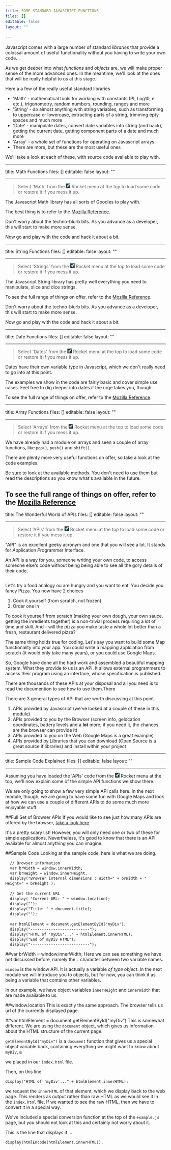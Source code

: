 ```yaml
---
title: SOME STANDARD JAVASCRIPT FUNCTIONS
files: []
editable: false
layout: ""

---
```

Javascript comes with a large number of standard *libraries* that provide a colossal amount of useful functionality without you having to write your own code.

As we get deeper into what *functions* and *objects* are, we will make proper sense of the more advanced ones. In the meantime, we'll look at the ones that will be really helpful to us at this stage.

Here a a few of the really useful standard libraries

- 'Math' -  mathematical tools for working with constants (PI, Log10, e etc.), trigonometry, random numbers, rounding, ranges and more
- 'String' - do almost anything with string variables, such as transforming to uppercase or lowercase, extracting parts of a string, trimming epty spaces and much more
- 'Date' - manipulate dates, convert date variables into string (and back), getting the current date, getting component parts of a date and much more
- 'Array' - a whole set of functions for operating on Javascript arrays
- There are more, but these are the most useful ones

We'll take a look at each of these, with source code available to play with.

---
title: Math Functions
files: []
editable: false
layout: ""

---
>Select 'Math' from the ![](.guides/img/rocket.png) Rocket menu at the top to load some code or restore it if you mess it up.

The Javascript Math library has all sorts of Goodies to play with. 

The best thing is to refer to the [Mozilla Reference](https://developer.mozilla.org/en-US/docs/Web/JavaScript/Reference/Global_Objects/Math).

Don't worry about the techno-blurb bits. As you advance as a developer, this will start to make more sense.

Now go and play with the code and hack it about a bit.

---
title: String Functions
files: []
editable: false
layout: ""

---
>Select 'Strings' from the ![](.guides/img/rocket.png) Rocket menu at the top to load some code or restore it if you mess it up.

The Javascript String library has pretty well everything you need to manipulate, slice and dice strings. 

To see the full range of things on offer, refer to the [Mozilla Reference](https://developer.mozilla.org/en-US/docs/Web/JavaScript/Reference/Global_Objects/String).

Don't worry about the techno-blurb bits. As you advance as a developer, this will start to make more sense.

Now go and play with the code and hack it about a bit.

---
title: Date Functions
files: []
editable: false
layout: ""

---
>Select 'Dates' from the ![](.guides/img/rocket.png) Rocket menu at the top to load some code or restore it if you mess it up.

Dates have their own variable type in Javascript, which we don't really need to go into at this point.

The examples we show in the code are fairly basic and cover simple use cases. Feel free to  dig deeper into dates if the urge takes you, though.

To see the full range of things on offer, refer to the [Mozilla Reference](https://developer.mozilla.org/en-US/docs/Web/JavaScript/Reference/Global_Objects/Date).

---
title: Array Functions
files: []
editable: false
layout: ""

---
>Select 'Arrays' from the ![](.guides/img/rocket.png) Rocket menu at the top to load some code or restore it if you mess it up.

We have already had a module on arrays and seen a couple of array functions, like `pop()`, `push()` and `shift()`.

There are plenty more very useful functions on offer, so take a look at the code examples.

Be sure to look at the available methods. You don't need to use them but read the descriptions so you know what's available in the future.

To see the full range of things on offer, refer to the [Mozilla Reference](https://developer.mozilla.org/en-US/docs/Web/JavaScript/Reference/Global_Objects/Array)
---
title: The Wonderful World of APIs
files: []
editable: false
layout: ""

---
>Select 'APIs' from the ![](.guides/img/rocket.png) Rocket menu at the top to load some code or restore it if you mess it up.

"API" is an excellent geeky acronym and one that you will see a lot. It stands for *A*pplication *P*rogrammer *I*nterface.

An API is a way for you, someone writing your own code, to access someone else's code without being being able to see all the gory details of their code.

##
Let's try a food analogy
ou are hungry and you want to eat. You decide you fancy Pizza. You now have 2 choices 

1. Cook it yourself (from scratch, not frozen)
1. Order one in

To cook it yourself from scratch (making your own dough, your own sauce, getting the inredients together) is a non-trivial process requiring a lot of time and skill. And - will the pizza you make taste a whole lot better than a fresh, restaurant delivered pizza?

The same thing holds true for coding. Let's say you want to build some Map functionality into your app. You could write a mapping applciation from scratch (it would only take many years), or you could use Google Maps.

So, Google have done all the hard work and assembled a beautiful mapping system. What they provide to us is an API. It allows external programmers to access their program using an interface, whose specification is published. 

There are thousands of these APIs at your disposal and all you need is to read the documention to see how to use them.There

There are 3 general types of API that are worth discussing at this point

1. APIs provided by Javascript (we've looked at a couple of these in this module)
1. APIs provided to you by the Browser (screen info, gelocation coordinates, battery levels and a **lot** more; if you need it, the chances are the browser can provide it)
1. APIs provided to you on the Web (Google Maps is a great example)
1. APIs provided by Libraries that you can download (Open Source is a great source if libraries) and install within your project

---
title: Sample Code Explained
files: []
editable: false
layout: ""

---
Assuming you have loaded the 'APIs' code from the ![](.guides/img/rocket.png) Rocket menu at the top, we'll now explain some of the simple API functions we show there.

We are only going to show a few very simple API calls here. In the next module, though, we are going to have some fun with Google Maps and look at how we can use a couple of different APIs to do some much more enjoyable stuff.

##Full Set of Browser APIs
If you would like to see just how many APIs are offered by the browser, [take a look here](https://developer.mozilla.org/en-US/docs/Web/API).

It's a pretty scary list! However, you will only need one or two of these for simple applications. Nevertheless, it's good to know that there is an API available for almost anything you can imagine.

##Sample Code
Looking at the sample code, here is what we are doing.

```
  // Browser information
  var brWidth = window.innerWidth;
  var brHeight = window.innerHeight;
  display("Browser internal dimensions : Width=" + brWidth + " Height=" + brHeight );
  
  // Get the current URL
  display( "Current URL: " + window.location);
  display("");
  display("Title: " + document.title);
  display("");
  
  var htmlElement = document.getElementById("myDiv");
  display("--------------------------");
  display("HTML of 'myDiv'..." + htmlElement.innerHTML);
  display("End of myDiv HTML");
  display("--------------------------");
```

##var brWidth = window.innerWidth;
Here we can see something we have not discussed before, namely the `.` character between two variable names.

`window` is the window API. It is actually a variable *of type object*. In the next module we will introduce you to objects, but for now, you can think it as being a variable that contains other variables.

In our example, we have object variables `innerHeight` and `innerWidth` that are made available to us.

##window.location
This is exactly the same approach. The browser tells us url of the currently displayed page.

##var htmlElement = document.getElementById("myDiv")
This is somewhat different. We are using the `document` object, which gives us information about the HTML structure of the current page.

`getElementById("myDiv")` is a `document` function that gives us a special object variable back, containing everything we might want to know about `myDiv`, a <div> we placed in our `index.html` file.

Then, on this line 

```
display("HTML of 'myDiv'..." + htmlElement.innerHTML);
```

we request the `innerHTML` of that element, which we display back to the web page. This renders as output rather than raw HTML as we would see it in the `index.html` file. If we wanted to see the raw HTML, then we have to convert it in a special way. 

We've included a special conversion function at the top of the `example.js` page, but you should not look at this and certainly not worry about it. 

This is the line that displays it ...

```
display(htmlEncode(htmlElement.innerHTML));
```

